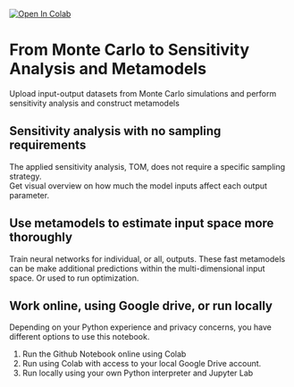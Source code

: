 [![Open In Colab](https://colab.research.google.com/assets/colab-badge.svg)](https://colab.research.google.com/github/TorbenOestergaard/mc_sa_ml/blob/main/BPS_to_ML_github.ipynb)

# From Monte Carlo to Sensitivity Analysis and Metamodels
Upload input-output datasets from Monte Carlo simulations and perform sensitivity analysis and construct metamodels

## Sensitivity analysis with no sampling requirements
The applied sensitivity analysis, TOM, does not require a specific sampling strategy.  
Get visual overview on how much the model inputs affect each output parameter.

## Use metamodels to estimate input space more thoroughly
Train neural networks for individual, or all, outputs. These fast metamodels can be make additional predictions within the multi-dimensional input space. Or used to run optimization.

## Work online, using Google drive, or run locally
Depending on your Python experience and privacy concerns, you have different options to use this notebook. 

1. Run the Github Notebook online using Colab
2. Run using Colab with access to your local Google Drive account.
3. Run locally using your own Python interpreter and Jupyter Lab


